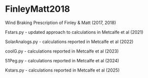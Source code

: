 # FinleyMatt2018
Wind Braking Prescription of Finley & Matt (2017, 2018)

Fstars.py - updated approach to calculations in Metcalfe et al (2021)

SolarAnalogs.py - calculations reported in Metcalfe et al (2022)

coolG.py - calculations reported in Metcalfe et al (2023)

51Peg.py - calculations reported in Metcalfe et al (2024)

Kstars.py - calculations reported in Metcalfe et al (2025)
